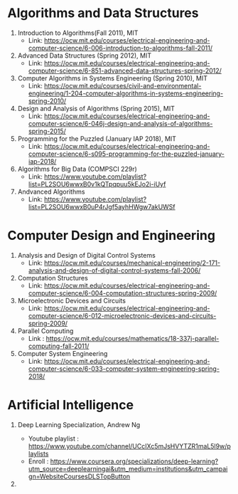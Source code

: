# Algorithms and Data Structures

1. Introduction to Algorithms(Fall 2011), MIT 
    - Link: https://ocw.mit.edu/courses/electrical-engineering-and-computer-science/6-006-introduction-to-algorithms-fall-2011/
2. Advanced Data Structures (Spring 2012), MIT
    - Link: https://ocw.mit.edu/courses/electrical-engineering-and-computer-science/6-851-advanced-data-structures-spring-2012/
3. Computer Algorithms in Systems Engineering (Spring 2010), MIT
    - Link: https://ocw.mit.edu/courses/civil-and-environmental-engineering/1-204-computer-algorithms-in-systems-engineering-spring-2010/
4. Design and Analysis of Algorithms (Spring 2015), MIT
    - Link: https://ocw.mit.edu/courses/electrical-engineering-and-computer-science/6-046j-design-and-analysis-of-algorithms-spring-2015/
5. Programming for the Puzzled (January IAP 2018), MIT
    - Link: https://ocw.mit.edu/courses/electrical-engineering-and-computer-science/6-s095-programming-for-the-puzzled-january-iap-2018/
6. Algorithms for Big Data (COMPSCI 229r)
    - Link: https://www.youtube.com/playlist?list=PL2SOU6wwxB0v1kQTpqpuu5kEJo2i-iUyf
7.  Andvanced Algorithms 
    - Link: https://www.youtube.com/playlist?list=PL2SOU6wwxB0uP4rJgf5ayhHWgw7akUWSf
# Computer Design and Engineering

1. Analysis and Design of Digital Control Systems
    - Link: https://ocw.mit.edu/courses/mechanical-engineering/2-171-analysis-and-design-of-digital-control-systems-fall-2006/
2. Computation Structures
    - Link: https://ocw.mit.edu/courses/electrical-engineering-and-computer-science/6-004-computation-structures-spring-2009/
3. Microelectronic Devices and Circuits
    - Link: https://ocw.mit.edu/courses/electrical-engineering-and-computer-science/6-012-microelectronic-devices-and-circuits-spring-2009/
4. Parallel Computing
    - Link : https://ocw.mit.edu/courses/mathematics/18-337j-parallel-computing-fall-2011/
5. Computer System Engineering
    - Link: https://ocw.mit.edu/courses/electrical-engineering-and-computer-science/6-033-computer-system-engineering-spring-2018/
    
# Artificial Intelligence
1. Deep Learning Specialization, Andrew Ng
    - Youtube playlist : https://www.youtube.com/channel/UCcIXc5mJsHVYTZR1maL5l9w/playlists
    - Enroll : https://www.coursera.org/specializations/deep-learning?utm_source=deeplearningai&utm_medium=institutions&utm_campaign=WebsiteCoursesDLSTopButton

2. 
